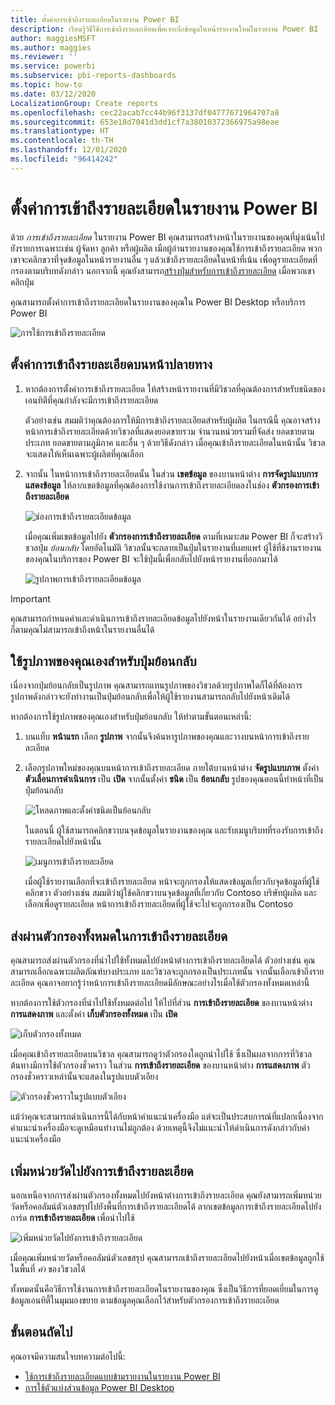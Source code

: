 ```yaml
---
title: ตั้งค่าการเข้าถึงรายละเอียดในรายงาน Power BI
description: เรียนรู้วิธีใช้การเข้าถึงรายละเอียดเพื่อเจาะลึกข้อมูลในหน้ารายงานใหม่ในรายงาน Power BI
author: maggiesMSFT
ms.author: maggies
ms.reviewer: ''
ms.service: powerbi
ms.subservice: pbi-reports-dashboards
ms.topic: how-to
ms.date: 03/12/2020
LocalizationGroup: Create reports
ms.openlocfilehash: cec22acab7cc44b96f3137df04777671964707a8
ms.sourcegitcommit: 653e18d7041d3dd1cf7a38010372366975a98eae
ms.translationtype: HT
ms.contentlocale: th-TH
ms.lasthandoff: 12/01/2020
ms.locfileid: "96414242"
---
```

# <a name="set-up-drill-through-in-power-bi-reports"></a>ตั้งค่าการเข้าถึงรายละเอียดในรายงาน Power BI
ด้วย *การเข้าถึงรายละเอียด* ในรายงาน Power BI คุณสามารถสร้างหน้าในรายงานของคุณที่มุ่งเน้นไปยังรายการเฉพาะเช่น ผู้จัดหา ลูกค้า หรือผู้ผลิต เมือผู้อ่านรายงานของคุณใช้การเข้าถึงรายละเอียด พวกเขาจะคลิกขวาที่จุดข้อมูลในหน้ารายงานอื่น ๆ แล้วเข้าถึงรายละเอียดในหน้าที่เน้น เพื่อดูรายละเอียดที่กรองตามบริบทดังกล่าว นอกจากนี้ คุณยังสามารถ[สร้างปุ่มสำหรับการเข้าถึงรายละเอียด](desktop-drill-through-buttons.md) เมื่อพวกเขาคลิกปุ่ม

คุณสามารถตั้งค่าการเข้าถึงรายละเอียดในรายงานของคุณใน Power BI Desktop หรือบริการ Power BI

![การใช้การเข้าถึงรายละเอียด](media/desktop-drillthrough/power-bi-drill-through-right-click.png)

## <a name="set-up-the-drill-through-destination-page"></a>ตั้งค่าการเข้าถึงรายละเอียดบนหน้าปลายทาง
1. หากต้องการตั้งค่าการเข้าถึงรายละเอียด ให้สร้างหน้ารายงานที่มีวิชวลที่คุณต้องการสำหรับชนิดของเอนทิตีที่คุณกำลังจะมีการเข้าถึงรายละเอียด 

    ตัวอย่างเช่น สมมติว่าคุณต้องการให้มีการเข้าถึงรายละเอียดสำหรับผู้ผลิต ในกรณีนี้ คุณอาจสร้างหน้าการเข้าถึงรายละเอียดด้วยวิชวลที่แสดงยอดขายรวม จำนวนหน่วยรวมที่จัดส่ง ยอดขายตามประเภท ยอดขายตามภูมิภาค และอื่น ๆ ด้วยวิธีดังกล่าว เมื่อคุณเข้าถึงรายละเอียดในหน้านั้น วิชวลจะแสดงให้เห็นเฉพาะผู้ผลิตที่คุณเลือก

2. จากนั้น ในหน้าการเข้าถึงรายละเอียดนั้น ในส่วน **เขตข้อมูล** ของบานหน้าต่าง **การจัดรูปแบบการแสดงข้อมูล** ให้ลากเขตข้อมูลที่คุณต้องการใช้งานการเข้าถึงรายละเอียดลงในช่อง **ตัวกรองการเข้าถึงรายละเอียด**

    ![ช่องการเข้าถึงรายละเอียดข้อมูล](media/desktop-drillthrough/drillthrough_02.png)

    เมื่อคุณเพิ่มเขตข้อมูลไปยัง **ตัวกรองการเข้าถึงรายละเอียด** ตามที่เหมาะสม Power BI ก็จะสร้างวิชวลปุ่ม *ย้อนกลับ* โดยอัตโนมัติ วิชวลนั้นจะกลายเป็นปุ่มในรายงานที่เผยแพร่ ผู้ใช้ที่ช้งานรายงานของคุณในบริการของ Power BI จะใช้ปุ่มนี้เพื่อกลับไปยังหน้ารายงานที่ออกมาได้

    ![รูปภาพการเข้าถึงรายละเอียดข้อมูล](media/desktop-drillthrough/drillthrough_03.png)

> [!IMPORTANT]
> คุณสามารถกำหนดค่าและดำเนินการเข้าถึงรายละเอียดข้อมูลไปยังหน้าในรายงานเดียวกันได้ อย่างไรก็ตามคุณไม่สามารถเข้าถึงหน้าในรายงานอื่นได้  



## <a name="use-your-own-image-for-a-back-button"></a>ใช้รูปภาพของคุณเองสำหรับปุ่มย้อนกลับ    
 เนื่องจากปุ่มย้อนกลับเป็นรูปภาพ คุณสามารถแทนรูปภาพของวิชวลด้วยรูปภาพใดก็ได้ที่ต้องการ รูปภาพดังกล่าวจะยังทำงานเป็นปุ่มย้อนกลับเพื่อให้ผู้ใช้รายงานสามารถกลับไปยังหน้าเดิมได้ 

หากต้องการใช้รูปภาพของคุณเองสำหรับปุ่มย้อนกลับ ให้ทำตามขั้นตอนเหล่านี้:

1. บนแท็บ **หน้าแรก** เลือก **รูปภาพ** จากนั้นจึงค้นหารูปภาพของคุณและวางบนหน้าการเข้าถึงรายละเอียด

2. เลือกรูปภาพใหม่ของคุณบนหน้าการเข้าถึงรายละเอียด ภายใต้บานหน้าต่าง **จัดรูปแบบภาพ** ตั้งค่า **ตัวเลื่อนการดำเนินการ** เป็น **เปิด** จากนั้นตั้งค่า **ชนิด** เป็น **ย้อนกลับ** รูปของคุณตอนนี้ทำหน้าที่เป็นปุ่มย้อนกลับ

    ![โหลดภาพและตั้งค่าชนิดเป็นย้อนกลับ](media/desktop-drillthrough/drillthrough_05.png)

    
     ในตอนนี้ ผู้ใช้สามารถคลิกขวาบนจุดข้อมูลในรายงานของคุณ และรับเมนูบริบทที่รองรับการเข้าถึงรายละเอียดไปยังหน้านั้น 

    ![เมนูการเข้าถึงรายละเอียด](media/desktop-drillthrough/drillthrough_04.png)

    เมื่อผู้ใช้รายงานเลือกที่จะเข้าถึงรายละเอียด หน้าจะถูกกรองให้แสดงข้อมูลเกี่ยวกับจุดข้อมูลที่ผู้ใช้คลิกขวา ตัวอย่างเช่น สมมติว่าผู้ใช้คลิกขวาบนจุดข้อมูลที่เกี่ยวกับ Contoso บริษัทผู้ผลิต และเลือกเพื่อดูรายละเอียด หน้าการเข้าถึงรายละเอียดที่ผู้ใช้จะไปจะถูกกรองเป็น Contoso

## <a name="pass-all-filters-in-drill-through"></a>ส่งผ่านตัวกรองทั้งหมดในการเข้าถึงรายละเอียด

คุณสามารถส่งผ่านตัวกรองที่นำไปใช้ทั้งหมดไปยังหน้าต่างการเข้าถึงรายละเอียดได้ ตัวอย่างเช่น คุณสามารถเลือกเฉพาะผลิตภัณฑ์บางประเภท และวิชวลจะถูกกรองเป็นประเภทนั้น จากนั้นเลือกเข้าถึงรายละเอียด คุณอาจอยากรู้ว่าหน้าการเข้าถึงรายละเอียดมีลักษณะอย่างไรเมื่อใช้ตัวกรองทั้งหมดเหล่านี้

หากต้องการใช้ตัวกรองที่นำไปใช้ทั้งหมดต่อไป ให้ไปที่ส่วน **การเข้าถึงรายละเอียด** ของบานหน้าต่าง **การแสดงภาพ** และตั้งค่า **เก็บตัวกรองทั้งหมด** เป็น **เปิด** 

![เก็บตัวกรองทั้งหมด](media/desktop-drillthrough/drillthrough_06.png)

เมื่อคุณเข้าถึงรายละเอียดบนวิชวล คุณสามารถดูว่าตัวกรองใดถูกนำไปใช้ ซึ่งเป็นผลจากการที่วิชวลต้นทางมีการใช้ตัวกรองชั่วคราว ในส่วน **การเข้าถึงรายละเอียด** ของบานหน้าต่าง **การแสดงภาพ** ตัวกรองชั่วคราวเหล่านั้นจะแสดงในรูปแบบตัวเอียง 

![ตัวกรองชั่วคราวในรูปแบบตัวเอียง](media/desktop-drillthrough/drillthrough_07.png)

แม้ว่าคุณจะสามารถดำเนินการนี้ได้กับหน้าคำแนะนำเครื่องมือ แต่จะเป็นประสบการณ์ที่แปลกเนื่องจากคำแนะนำเครื่องมือจะดูเหมือนทำงานไม่ถูกต้อง ด้วยเหตุนี้จึงไม่แนะนำให้ดำเนินการดังกล่าวกับคำแนะนำเครื่องมือ

## <a name="add-a-measure-to-drill-through"></a>เพิ่มหน่วยวัดไปยังการเข้าถึงรายละเอียด

นอกเหนือจากการส่งผ่านตัวกรองทั้งหมดไปยังหน้าต่างการเข้าถึงรายละเอียด คุณยังสามารถเพิ่มหน่วยวัดหรือคอลัมน์ตัวเลขสรุปไปยังพื้นที่การเข้าถึงรายละเอียดได้ ลากเขตข้อมูลการเข้าถึงรายละเอียดไปยังการ์ด **การเข้าถึงรายละเอียด** เพื่อนำไปใช้ 

![เพิ่มหน่วยวัดไปยังการเข้าถึงรายละเอียด](media/desktop-drillthrough/drillthrough_08.png)

เมื่อคุณเพิ่มหน่วยวัดหรือคอลัมน์ตัวเลขสรุป คุณสามารถเข้าถึงรายละเอียดไปยังหน้าเมื่อเขตข้อมูลถูกใช้ในพื้นที่ *ค่า* ของวิชวลได้

ทั้งหมดนั้นคือวิธีการใช้งานการเข้าถึงรายละเอียดในรายงานของคุณ ซึ่งเป็นวิธีการที่ยอดเยี่ยมในการดูข้อมูลเอนทิตี้ในมุมมองขยาย ตามข้อมูลคุณเลือกไว้สำหรับตัวกรองการเข้าถึงรายละเอียด

## <a name="next-steps"></a>ขั้นตอนถัดไป

คุณอาจมีความสนใจบทความต่อไปนี้:

* [ใช้การเข้าถึงรายละเอียดแบบข้ามรายงานในรายงาน Power BI](desktop-cross-report-drill-through.md)
* [การใช้ตัวแบ่งส่วนข้อมูล Power BI Desktop](../visuals/power-bi-visualization-slicers.md)
